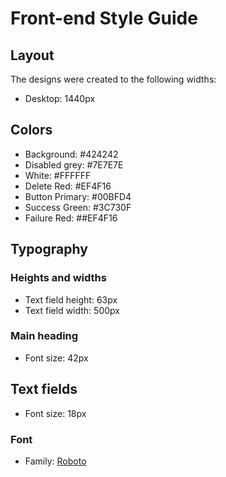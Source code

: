 # Front-end Style Guide

## Layout

The designs were created to the following widths:

- Desktop: 1440px

## Colors

- Background: #424242
- Disabled grey: #7E7E7E
- White: #FFFFFF
- Delete Red: #EF4F16
- Button Primary: #00BFD4
- Success Green: #3C730F
- Failure Red: ##EF4F16

## Typography

### Heights and widths

- Text field height: 63px
- Text field width: 500px

### Main heading

- Font size: 42px

## Text fields

- Font size: 18px

### Font

- Family: [Roboto](https://fonts.google.com/specimen/Roboto?query=r)
